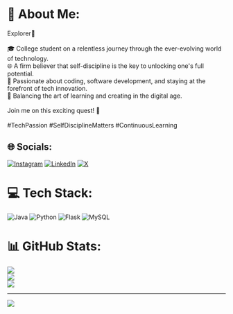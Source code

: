 # 💫 About Me:
Explorer🚀<br><br>🎓 College student on a relentless journey through the ever-evolving world of technology. <br>🌐 A firm believer that self-discipline is the key to unlocking one's full potential. <br>💪 Passionate about coding, software development, and staying at the forefront of tech innovation.<br> 🚀 Balancing the art of learning and creating in the digital age.<br><br>Join me on this exciting quest! 🌟 <br><br>#TechPassion #SelfDisciplineMatters #ContinuousLearning


## 🌐 Socials:
[![Instagram](https://img.shields.io/badge/Instagram-%23E4405F.svg?logo=Instagram&logoColor=white)](https://instagram.com/9agan) [![LinkedIn](https://img.shields.io/badge/LinkedIn-%230077B5.svg?logo=linkedin&logoColor=white)](https://linkedin.com/in/gaganchauhan) [![X](https://img.shields.io/badge/X-black.svg?logo=X&logoColor=white)](https://x.com/chauhan702) 

# 💻 Tech Stack:
![Java](https://img.shields.io/badge/java-%23ED8B00.svg?style=for-the-badge&logo=openjdk&logoColor=white) ![Python](https://img.shields.io/badge/python-3670A0?style=for-the-badge&logo=python&logoColor=ffdd54) ![Flask](https://img.shields.io/badge/flask-%23000.svg?style=for-the-badge&logo=flask&logoColor=white) ![MySQL](https://img.shields.io/badge/mysql-4479A1.svg?style=for-the-badge&logo=mysql&logoColor=white)
# 📊 GitHub Stats:
![](https://github-readme-stats.vercel.app/api?username=gaggz1&theme=swift&hide_border=false&include_all_commits=true&count_private=true)<br/>
![](https://github-readme-streak-stats.herokuapp.com/?user=gaggz1&theme=swift&hide_border=false)<br/>
![](https://github-readme-stats.vercel.app/api/top-langs/?username=gaggz1&theme=swift&hide_border=false&include_all_commits=true&count_private=true&layout=compact)

---
[![](https://visitcount.itsvg.in/api?id=gaggz1&icon=0&color=12)](https://visitcount.itsvg.in)

<!-- Proudly created with GPRM ( https://gprm.itsvg.in ) -->
